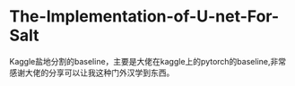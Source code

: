# The-Implementation-of-U-net-For-Salt
Kaggle盐地分割的baseline，主要是大佬在kaggle上的pytorch的baseline,非常感谢大佬的分享可以让我这种门外汉学到东西。
